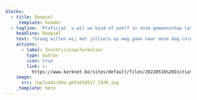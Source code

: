 ```yaml
---
blocks:
  - title: Doopsel
    _template: header
  - tagline: 'Proficiat, u wil uw kind of uzelf in onze gemeenschap laten opnemen!'
    headline: Doopsel
    text: "Graag willen wij met jullie/u op weg gaan naar deze dag.\n\nTijdens de doopviering\_zal uw kind of u opgenomen worden in onze gemeenschap en zal uw of zijn/haar naam worden geschreven in de palm van Gods hand.\n\nGelieve tijdig contact op te nemen met het parochiesecretariaat op (016) 250 459 of rechtstreeks met de pastorale medewerker: Lieven.Dries@telenet.be\n\nDe doopviering wordt altijd voorafgegaan door een doopgesprek. Daarin zal niet alleen de viering aan bod komen maar wordt ook de zin en betekenis van het doopsel besproken.\n\nDe datum van de doopviering wordt afgesproken met de voorganger.\n\nHeb jij interesse in een doopviering in onze gemeenschap? Gelieve dan onderstaand inschrijvingsformulier in te vullen en ons via mail te bezorgen.&#x20;\n\n### Welkom in onze gemeenschap!\n"
    actions:
      - label: Inschrijvingsformulier
        type: button
        icon: true
        link: >-
          https://www.kerknet.be/sites/default/files/20220516%20Initiatiesacramenten%20bijgewerkt%20formulier.pdf
    image:
      src: /uploads/dew-gbfa95d517_1920.jpg
    _template: hero
---
```


